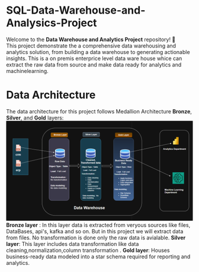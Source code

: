 # SQL-Data-Warehouse-and-Analysics-Project
Welcome to the **Data Warehouse and Analytics Project** repository! 🚀  
This project demonstrate the  a comprehensive data warehousing and analytics solution, from building a data warehouse to generating actionable insights. This is a on premis enterprice level data ware house whice can extract the raw data from source and make data ready for analytics and machinelearning.
# Data Architecture
The data architecture for this project follows Medallion Architecture **Bronze**, **Silver**, and **Gold** layers:
![Data architecture](pngs/data-architecture.png)
**Bronze layer** : In this layer data is extracted from veryous sources like files, DataBases, api's, kafka and so on. But in this project we will extract data from files. No transformation is done only the raw data is avialable.
**Silver layer**: This layer includes data transformation like data cleaning,normalization,column transformation .
**Gold layer**: Houses business-ready data modeled into a star schema required for reporting and analytics.
